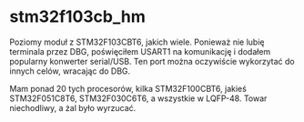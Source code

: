 # stm32f103cb_hm
Poziomy moduł z STM32F103CBT6, jakich wiele. Ponieważ nie lubię terminala przez DBG, poświęciłem USART1 na komunikację i dodałem popularny konwerter serial/USB. Ten port można oczywiście wykorzytać do innych celów, wracając do DBG.

Mam ponad 20 tych procesorów, kilka STM32F100CBT6, jakieś STM32F051C8T6, STM32F030C6T6, a wszystkie w LQFP-48. Towar niechodliwy, a żal było wyrzucać. 

